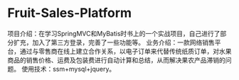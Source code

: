 # Fruit-Sales-Platform
项目介绍：在学习SpringMVC和MyBatis时书上的一个实战项目，自己进行了部分扩充，加入了第三方登录，完善了一些功能等。
业务介绍：一款网络销售平台，通过与零售商在线上建立合作关系，以电子订单来代替传统纸质订单，对水果商品的销售价格、运费及包装费进行自动计算和总结，从而解决果农产品滞销的问题。
使用技术：ssm+mysql+jquery。
